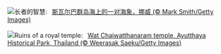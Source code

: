 ![](https://www.bing.com/th?id=OHR.WalrusSvalbard_ZH-CN6343458320_UHD.jpg&w=1000)长者的智慧:&nbsp;&ensp;[斯瓦尔巴群岛海上的一对海象，挪威 (© Mark Smith/Getty Images)](https://www.bing.com/th?id=OHR.WalrusSvalbard_ZH-CN6343458320_UHD.jpg)
<br><br/>
![](https://www.bing.com/th?id=OHR.AyutthayaTemple_EN-US1726415748_UHD.jpg&w=1000)Ruins of a royal temple:&nbsp;&ensp;[Wat Chaiwatthanaram temple, Ayutthaya Historical Park, Thailand (© Weerasak Saeku/Getty Images)](https://www.bing.com/th?id=OHR.AyutthayaTemple_EN-US1726415748_UHD.jpg)
<br><br/>
